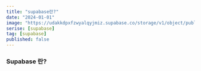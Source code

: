 ```yaml
---
title: "supabase란?"
date: "2024-01-01"
image: "https://udakkdpxfzwyalqyjmiz.supabase.co/storage/v1/object/public/images/blog-supabase.png"
serise: [supabase]
tag: [supabase]
published: false
---
```


### Supabase 란?
